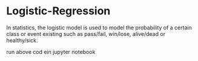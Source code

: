 # Logistic-Regression
In statistics, the logistic model is used to model the probability of a certain class or event existing
such as pass/fail, win/lose, alive/dead or healthy/sick.


run above cod ein jupyter notebook

